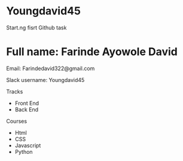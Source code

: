 # Youngdavid45
Start.ng fisrt Github task
<!DOCTYPE html>
<html>
  <head>
  </head>
  <body>
    <h1>Full name: Farinde Ayowole David</h1>
    <p>Email: Farindedavid322@gmail.com</p>
    <p>Slack username: Youngdavid45</p>
    <p>Tracks</p>
    <ul>
      <li>Front End</li>
      <li>Back End</li>
    </ul>
    <p>Courses</p>
    <ul>
      <li>Html</li>
      <li>CSS</li>
      <li>Javascript</li>
      <li>Python</li>
    </ul>
  </body>
</html>
